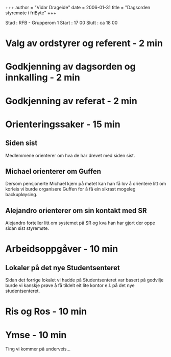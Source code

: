 +++
author = "Vidar Drageide"
date = 2006-01-31
title = "Dagsorden styremøte i friByte"
+++

Stad : RFB - Grupperom 1 Start : 17 00 Slutt : ca 18 00

# Valg av ordstyrer og referent - 2 min

# Godkjenning av dagsorden og innkalling - 2 min

# Godkjenning av referat - 2 min

# Orienteringssaker - 15 min

## Siden sist

Medlemmene orienterer om hva de har drevet med siden sist.

## Michael orienterer om Guffen

Dersom pensjonerte Michael kjem på møtet kan han få lov å orientere litt
om korleis vi burde organisere Guffen for å få ein sikrast mogeleg
backupløysing.

## Alejandro orienterer om sin kontakt med SR

Alejandro forteller litt om systemet på SR og kva han har gjort der oppe
sidan sist styremøte.

# Arbeidsoppgåver - 10 min

## Lokaler på det nye Studentsenteret

Sidan det forrige lokalet vi hadde på Studentsenteret var basert på
godvilje burde vi kanskje prøve å få tildelt eit lite kontor e.l. på det
nye studentsenteret.

# Ris og Ros - 10 min

# Ymse - 10 min

Ting vi kommer på underveis\...
